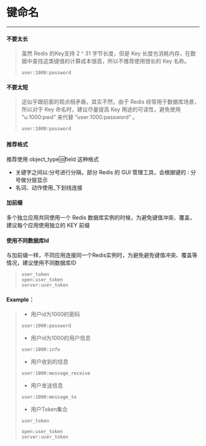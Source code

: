 # 键命名

---

#### **不要太长**

> 虽然 Redis 的Key支持 2 ^ 31 字节长度，但是 Key 长度也消耗内存，在数据中查找这类键值的计算成本很高，所以不推荐使用很长的 Key 名称。
>
> ```
> user:1000:password
> ```

#### **不要太短**

> 这似乎跟前面的观点相矛盾，其实不然，由于 Redis 经常用于数据库场景，所以对于 Key 命名时，建议尽量提高 Key 用途的可读性，避免使用 “u:1000:pwd” 来代替 ”user:1000:password“ 。
>
> ```
> user:1000:password
> ```

### 

#### **推荐格式**

推荐使用 object\_type:id:field 这种格式

* 关键字之间以:分号进行分隔，部分 Redis 的 GUI 管理工具，会根据键的 : 分号做分层显示
* 名词、动作使用\_下划线连接

#### 

#### **加前缀**

多个独立应用共同使用一个 Redis 数据库实例的时候，为避免键值冲突、覆盖，建议每个应用使用独立的 KEY 前缀

#### 

#### **使用不同数据库Id**

与加前缀一样，不同应用连接同一个Redis实例时，为避免避免键值冲突、覆盖等情况，建议使用不同数据库ID

> ```
> user_token
> open:user_token
> server:user_token
> ```

#### Example：

> * 用户id为1000的密码
>
> ```Redis
> user:1000:password
> ```
>
> * 用户id为1000的用户信息
>
> ```Redis
> user:1000:info
> ```
>
> * 用户收到的信息
>
> ```Redis
> user:1000:message_receive
> ```
>
> * 用户发送信息
>
> ```
> user:1000:message_to
> ```
>
> * 用户Token集合
>
> ```
> user_token
>
> open:user_token
> server:user_token
> ```



